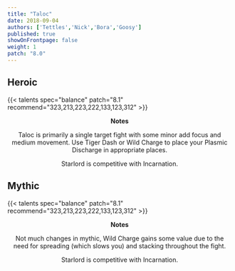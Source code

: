 ```yaml
---
title: "Taloc"
date: 2018-09-04
authors: ['Tettles','Nick','Bora','Goosy']
published: true
showOnFrontpage: false
weight: 1
patch: "8.0"
---
```


## Heroic
{{< talents spec="balance" patch="8.1" recommend="323,213,223,222,133,123,312" >}}

<center>
<b>Notes</b>

Taloc is primarily a single target fight with some minor add focus and medium movement. Use 
Tiger Dash or Wild Charge to place your Plasmic Discharge in appropriate places.

Starlord is competitive with Incarnation.

</center>


## Mythic
{{< talents spec="balance" patch="8.1" recommend="323,213,223,222,133,123,312" >}}
<center>
<b>Notes</b>

Not much changes in mythic, Wild Charge gains some value due to the need for spreading (which slows you) and stacking throughout the fight. 

Starlord is competitive with Incarnation.

</center>
 
